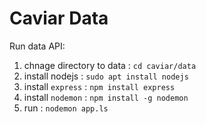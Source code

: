 # Caviar Data

Run data API:

1. chnage directory to data : ``cd caviar/data``
2. install nodejs : ``sudo apt install nodejs``
3. install ``express`` : ``npm install express``
4. install ``nodemon`` : ``npm install -g nodemon``
5. run : ``nodemon app.ls``
